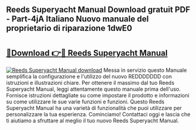 ## Reeds Superyacht Manual Download gratuit PDF - Part-4jA Italiano Nuovo manuale del proprietario di riparazione 1dwE0

# <h2><a href="http://dfbmkbi.blite.top/?on=Reeds+Superyacht+Manual">🔗Download 👉🔴 Reeds Superyacht Manual</a></h2>

[![Reeds Superyacht Manual download](https://i.imgur.com/lujVjoI.png)](http://dfbmkbi.blite.top/?on=Reeds+Superyacht+Manual)
Messa in servizio questo Manuale semplifica la configurazione e l'utilizzo del nuovo REDDDDDDD con istruzioni e illustrazioni chiare. Per ottenere il massimo dal tuo Reeds Superyacht Manual, leggi attentamente questo manuale prima dell'uso. Fornisce istruzioni dettagliate su come impostare il prodotto e informazioni su come utilizzare le sue varie funzioni e funzioni. Questo Reeds Superyacht Manual ha una varietà di funzionalità che puoi utilizzare per personalizzare la tua esperienza. Cominciamo! Contattaci oggi e lascia che ti aiutiamo a sfruttare al meglio il tuo nuovo Reeds Superyacht Manual.
